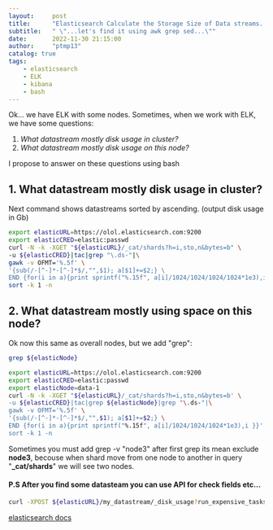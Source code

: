 ```yaml
---
layout:     post
title:      "Elasticsearch Calculate the Storage Size of Data streams..."
subtitle:   " \"...let's find it using awk grep sed...\""
date:       2022-11-30 21:15:00
author:     "ptmp13"
catalog: true
tags:
    - elasticsearch
    - ELK 
    - kibana
    - bash
---
```


Ok... we have ELK with some nodes.
Sometimes, when we work with ELK, we have some questions:
1. *What datastream mostly disk usage in cluster?*
2. *What datastream mostly disk usage on this node?*


I propose to answer on these questions using bash

## 1. What datastream mostly disk usage in cluster?

Next command shows datastreams sorted by ascending. (output disk usage in Gb)

```bash
export elasticURL=https://olol.elasticsearch.com:9200
export elasticCRED=elastic:passwd
curl -N -k -XGET "${elasticURL}/_cat/shards?h=i,sto,n&bytes=b" \
-u ${elasticCRED}|tac|grep "\.ds-"|\
gawk -v OFMT='%.5f' \
'{sub(/-[^-]*-[^-]*$/,"",$1); a[$1]+=$2;} \
END {for(i in a){print sprintf("%.15f", a[i]/1024/1024/1024/1024*1e3),i }}'|\
sort -k 1 -n
```


## 2. What datastream mostly using space on this node?

Ok now this same as overall nodes, but we add "grep": 
```bash
grep ${elasticNode}
```

```bash
export elasticURL=https://olol.elasticsearch.com:9200
export elasticCRED=elastic:passwd
export elasticNode=data-1
curl -N -k -XGET "${elasticURL}/_cat/shards?h=i,sto,n&bytes=b' \
-u ${elasticCRED}|tac|grep ${elasticNode}|grep "\.ds-"|\
gawk -v OFMT='%.5f' \
'{sub(/-[^-]*-[^-]*$/,"",$1); a[$1]+=$2;} \
END {for(i in a){print sprintf("%.15f", a[i]/1024/1024/1024*1e3),i }}'|\
sort -k 1 -n
````

Sometimes you must add grep -v "node3" after first grep
its mean exclude __node3__, becouse when shard move from one node to another in query "__\_cat/shards__" we will see two nodes.

#### P.S After you find some datasteam you can use API for check fields etc...

```bash
curl -XPOST ${elasticURL}/my_datastream/_disk_usage?run_expensive_tasks=true
```
[elasticsearch docs](https://www.elastic.co/guide/en/elasticsearch/reference/master/indices-disk-usage.html)
